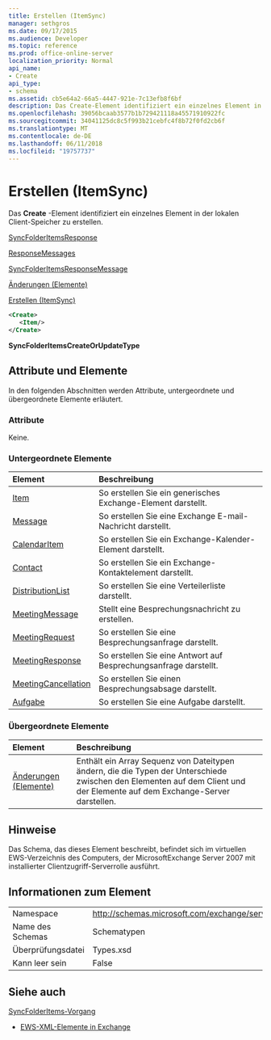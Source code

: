 ```yaml
---
title: Erstellen (ItemSync)
manager: sethgros
ms.date: 09/17/2015
ms.audience: Developer
ms.topic: reference
ms.prod: office-online-server
localization_priority: Normal
api_name:
- Create
api_type:
- schema
ms.assetid: cb5e64a2-66a5-4447-921e-7c13efb8f6bf
description: Das Create-Element identifiziert ein einzelnes Element in der lokalen Client-Speicher zu erstellen.
ms.openlocfilehash: 39056bcaab3577b1b729421118a45571910922fc
ms.sourcegitcommit: 34041125dc8c5f993b21cebfc4f8b72f0fd2cb6f
ms.translationtype: MT
ms.contentlocale: de-DE
ms.lasthandoff: 06/11/2018
ms.locfileid: "19757737"
---
```

# <a name="create-itemsync"></a>Erstellen (ItemSync)

Das **Create** -Element identifiziert ein einzelnes Element in der lokalen Client-Speicher zu erstellen. 
  
[SyncFolderItemsResponse](syncfolderitemsresponse.md)
  
[ResponseMessages](responsemessages.md)
  
[SyncFolderItemsResponseMessage](syncfolderitemsresponsemessage.md)
  
[Änderungen (Elemente)](changes-items.md)
  
[Erstellen (ItemSync)](create-itemsync.md)
  
```xml
<Create>
   <Item/>
</Create>
```

 **SyncFolderItemsCreateOrUpdateType**
## <a name="attributes-and-elements"></a>Attribute und Elemente

In den folgenden Abschnitten werden Attribute, untergeordnete und übergeordnete Elemente erläutert.
  
### <a name="attributes"></a>Attribute

Keine.
  
### <a name="child-elements"></a>Untergeordnete Elemente

|**Element**|**Beschreibung**|
|:-----|:-----|
|[Item](item.md) <br/> |So erstellen Sie ein generisches Exchange-Element darstellt.  <br/> |
|[Message](message-ex15websvcsotherref.md) <br/> |So erstellen Sie eine Exchange E-mail-Nachricht darstellt.  <br/> |
|[CalendarItem](calendaritem.md) <br/> |So erstellen Sie ein Exchange-Kalender-Element darstellt.  <br/> |
|[Contact](contact.md) <br/> |So erstellen Sie ein Exchange-Kontaktelement darstellt.  <br/> |
|[DistributionList](distributionlist.md) <br/> |So erstellen Sie eine Verteilerliste darstellt.  <br/> |
|[MeetingMessage](meetingmessage.md) <br/> |Stellt eine Besprechungsnachricht zu erstellen.  <br/> |
|[MeetingRequest](meetingrequest.md) <br/> |So erstellen Sie eine Besprechungsanfrage darstellt.  <br/> |
|[MeetingResponse](meetingresponse.md) <br/> |So erstellen Sie eine Antwort auf Besprechungsanfrage darstellt.  <br/> |
|[MeetingCancellation](meetingcancellation.md) <br/> |So erstellen Sie einen Besprechungsabsage darstellt.  <br/> |
|[Aufgabe](task.md) <br/> |So erstellen Sie eine Aufgabe darstellt.  <br/> |
   
### <a name="parent-elements"></a>Übergeordnete Elemente

|**Element**|**Beschreibung**|
|:-----|:-----|
|[Änderungen (Elemente)](changes-items.md) <br/> |Enthält ein Array Sequenz von Dateitypen ändern, die die Typen der Unterschiede zwischen den Elementen auf dem Client und der Elemente auf dem Exchange-Server darstellen.  <br/> |
   
## <a name="remarks"></a>Hinweise

Das Schema, das dieses Element beschreibt, befindet sich im virtuellen EWS-Verzeichnis des Computers, der MicrosoftExchange Server 2007 mit installierter Clientzugriff-Serverrolle ausführt.
  
## <a name="element-information"></a>Informationen zum Element

|||
|:-----|:-----|
|Namespace  <br/> |http://schemas.microsoft.com/exchange/services/2006/types  <br/> |
|Name des Schemas  <br/> |Schematypen  <br/> |
|Überprüfungsdatei  <br/> |Types.xsd  <br/> |
|Kann leer sein  <br/> |False  <br/> |
   
## <a name="see-also"></a>Siehe auch



[SyncFolderItems-Vorgang](syncfolderitems-operation.md)


- [EWS-XML-Elemente in Exchange](ews-xml-elements-in-exchange.md)

